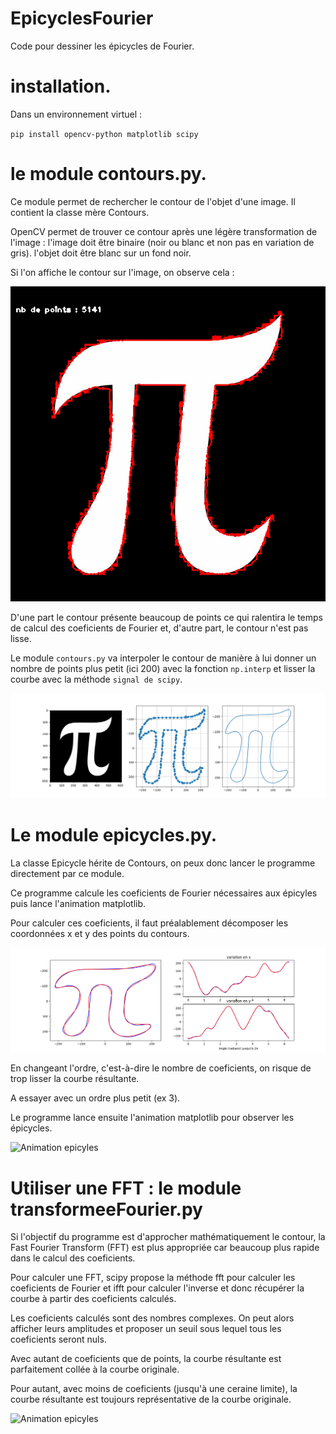 # EpicyclesFourier

Code pour dessiner les épicycles de Fourier. 

# installation. 

Dans un environnement virtuel :  

`pip install opencv-python matplotlib scipy`

# le module contours.py. 

Ce module permet de rechercher le contour de l'objet d'une image. Il contient la classe mère Contours. 

OpenCV permet de trouver ce contour après une légère transformation de l'image :
l'image doit être binaire (noir ou blanc et non pas en variation de gris). 
l'objet doit être blanc sur un fond noir. 

Si l'on affiche le contour sur l'image, on observe cela :

![Contours Image](Pictures/image_originale.png)

D'une part le contour présente beaucoup de points ce qui ralentira le temps de calcul des coeficients de Fourier et, d'autre part, le contour n'est pas lisse. 

Le module `contours.py` va interpoler le contour de manière à lui donner un nombre de points plus petit (ici 200) avec la fonction `np.interp` et lisser la courbe avec la méthode `signal de scipy`. 

![Contours Image](Pictures/resultat_contour.png)

# Le module epicycles.py. 

La classe Epicycle hérite de Contours, on peux donc lancer le programme directement par ce module. 

Ce programme calcule les coeficients de Fourier nécessaires aux épicyles puis lance l'animation matplotlib. 

Pour calculer ces coeficients, il faut préalablement décomposer les coordonnées x et y des points du contours. 

![Contours Image](Pictures/epicycles.png)


En changeant l'ordre, c'est-à-dire le nombre de coeficients, on risque de trop lisser la courbe résultante. 

A essayer avec un ordre plus petit (ex 3). 

Le programme lance ensuite l'animation matplotlib pour observer les épicycles. 

![Animation epicyles](Pictures/animation_readme.gif)

# Utiliser une FFT : le module transformeeFourier.py

Si l'objectif du programme est d'approcher mathématiquement le contour, la Fast Fourier Transform (FFT) est plus appropriée car beaucoup plus rapide dans le calcul des coeficients. 

Pour calculer une FFT, scipy propose la méthode fft pour calculer les coeficients de Fourier et ifft pour calculer l'inverse et donc récupérer la courbe à partir des coeficients calculés. 

Les coeficients calculés sont des nombres complexes. On peut alors afficher leurs amplitudes et proposer un seuil sous lequel tous les coeficients seront nuls. 

Avec autant de coeficients que de points, la courbe résultante est parfaitement collée à la courbe originale. 

Pour autant, avec moins de coeficients (jusqu'à une ceraine limite), la courbe résultante est toujours représentative de la courbe originale. 

![Animation epicyles](Pictures/animation_readme_fft.gif)






